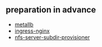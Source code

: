 ## preparation in advance
- [metallb](https://github.com/somaz94/network/tree/main/metallb)
- [ingress-nginx](https://github.com/somaz94/network/tree/main/ingress-nginx)
- [nfs-server-subdir-provisioner](https://github.com/somaz94/cicd-monitoring/blob/main/gcp/grafana/nfs-sc-README.md)
